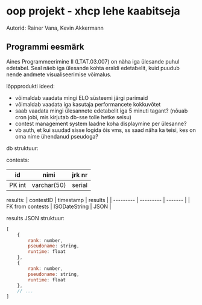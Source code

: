 # oop projekt - xhcp lehe kaabitseja

Autorid: Rainer Vana, Kevin Akkermann

## Programmi eesmärk

Aines Programmeerimine II (LTAT.03.007) on näha iga ülesande puhul edetabel. Seal näeb iga ülesande kohta eraldi edetabelit, kuid puudub nende andmete visualiseerimise võimalus. 




lõppprodukti ideed:

* võimaldab vaadata mingi ELO süsteemi järgi parimaid
* võimaldab vaadata iga kasutaja performancete kokkuvõtet
* saab vaadata mingi ülesannete edetabelit iga 5 minuti tagant? (nõuab cron jobi, mis kirjutab db-sse tolle hetke seisu)
* contest management system laadne koha displaymine per ülesanne?
* vb auth, et kui suudad sisse logida õis vms, ss saad näha ka teisi, kes on oma nime ühendanud pseudoga?

db struktuur:

contests:

| id | nimi | jrk nr |
| -- | ---- | ------ |
| PK int | varchar(50) | serial |

results:
| contestID | timestamp | results |
| --------- | --------- | ------- |
| FK from contests | ISODateString | JSON | 

results JSON struktuur:
```js
[
    {
        rank: number,
        pseudoname: string,
        runtime: float
    },
    {
        rank: number,
        pseudoname: string,
        runtime: float
    },
    // ...
]

```


